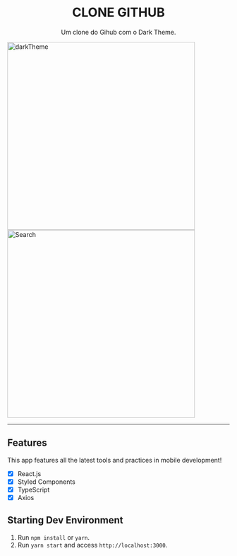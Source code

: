 
<h1 align="center">
<br>
CLONE GITHUB
</h1>

<p align="center">Um clone do Gihub com o Dark Theme.</p>


[//]: # (Add your gifs/images here:)
<div>
  <img src="src/assets/darktheme.gif" alt="darkTheme" height="425">

  <img src="src/assets/search.gif.gif" alt="Search" height="425">
</div>

<hr />

## Features
This app features all the latest tools and practices in mobile development!

- [x] React.js
- [x] Styled Components
- [x] TypeScript
- [x] Axios

## Starting Dev Environment

1. Run `npm install` or `yarn`.<br />
2. Run `yarn start` and access `http://localhost:3000`.<br />